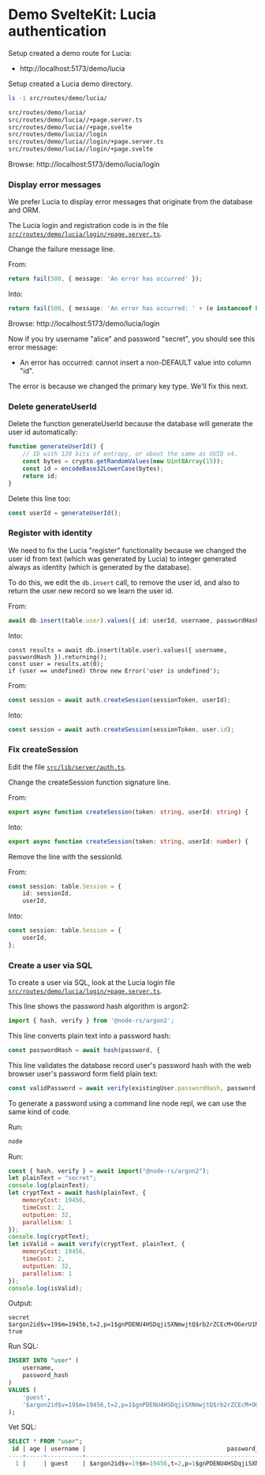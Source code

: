 # Demo SvelteKit: Lucia authentication

Setup created a demo route for Lucia:

* http://localhost:5173/demo/lucia

Setup created a Lucia demo directory.

```sh
ls -1 src/routes/demo/lucia/
```

```sh
src/routes/demo/lucia/
src/routes/demo/lucia//+page.server.ts
src/routes/demo/lucia//+page.svelte
src/routes/demo/lucia//login
src/routes/demo/lucia//login/+page.server.ts
src/routes/demo/lucia//login/+page.svelte
```

Browse: http://localhost:5173/demo/lucia/login


### Display error messages

We prefer Lucia to display error messages that originate from the database and ORM.

The Lucia login and registration code is in the file [`src/routes/demo/lucia/login/+page.server.ts`](src/routes/demo/lucia/login/+page.server.ts).

Change the failure message line.

From:

```ts
return fail(500, { message: 'An error has occurred' });
```

Into:

```ts
return fail(500, { message: 'An error has occurred: ' + (e instanceof Error ? e.message : 'unknown error') });
```

Browse: http://localhost:5173/demo/lucia/login

Now if you try username "alice" and password "secret", you should see this error message: 

* An error has occurred: cannot insert a non-DEFAULT value into column "id".

The error is because we changed the primary key type. We'll fix this next.


### Delete generateUserId

Delete the function generateUserId because the database will generate the user id automatically:

```ts
function generateUserId() {
	// ID with 120 bits of entropy, or about the same as UUID v4.
	const bytes = crypto.getRandomValues(new Uint8Array(15));
	const id = encodeBase32LowerCase(bytes);
	return id;
}
```

Delete this line too:

```ts
const userId = generateUserId();
```


### Register with identity

We need to fix the Lucia "register" functionality because we changed the user id from text (which was generated by Lucia) to integer generated always as identity (which is generated by the database). 

To do this, we edit the `db.insert` call, to remove the user id, and also to return the user new record so we learn the user id.


From:

```ts
await db.insert(table.user).values({ id: userId, username, passwordHash });
```

Into:

```
const results = await db.insert(table.user).values({ username, passwordHash }).returning();
const user = results.at(0);
if (user == undefined) throw new Error('user is undefined');
```

From:

```ts
const session = await auth.createSession(sessionToken, userId);
```

Into:

```ts
const session = await auth.createSession(sessionToken, user.id);
```

### Fix createSession

Edit the file [`src/lib/server/auth.ts`](src/lib/server/auth.ts).

Change the createSession function signature line.

From:

```ts
export async function createSession(token: string, userId: string) {
```

Into:

```ts
export async function createSession(token: string, userId: number) {
```

Remove the line with the sessionId.

From:

```ts
const session: table.Session = {
    id: sessionId,
    userId,
```

Into:

```ts
const session: table.Session = {
    userId,
};
```


### Create a user via SQL

To create a user via SQL, look at the Lucia login file [`src/routes/demo/lucia/login/+page.server.ts`](src/routes/demo/lucia/login/+page.server.ts).

This line shows the password hash algorithm is argon2:

```ts
import { hash, verify } from '@node-rs/argon2';
```

This line converts plain text into a password hash:

```ts
const passwordHash = await hash(password, {
```

This line validates the database record user's password hash with the web browser user's password form field plain text:

```ts
const validPassword = await verify(existingUser.passwordHash, password, {
```

To generate a password using a command line node repl, we can use the same kind of code.

Run:

```sh
node
```

Run:

```js
const { hash, verify } = await import("@node-rs/argon2");
let plainText = "secret";
console.log(plainText);
let cryptText = await hash(plainText, {
    memoryCost: 19456,
    timeCost: 2,
    outputLen: 32,
    parallelism: 1
});
console.log(cryptText);
let isValid = await verify(cryptText, plainText, {
    memoryCost: 19456,
    timeCost: 2,
    outputLen: 32,
    parallelism: 1
});
console.log(isValid);
```

Output:

```
secret
$argon2id$v=19$m=19456,t=2,p=1$gnPDENU4HSDqjiSXNmwjtQ$rb2rZCEcM+OGerU1Mk02+P0bXY+XMPgy9jJ0dakEqdo
true
```

Run SQL:

```sql
INSERT INTO "user" (
    username, 
    password_hash
) 
VALUES (
    'guest', 
    '$argon2id$v=19$m=19456,t=2,p=1$gnPDENU4HSDqjiSXNmwjtQ$rb2rZCEcM+OGerU1Mk02+P0bXY+XMPgy9jJ0dakEqdo'
); 
```

Vet SQL:

```sql
SELECT * FROM "user";
 id | age | username |                                        password_hash                                         
----+-----+----------+----------------------------------------------------------------------------------------------
  1 |     | guest    | $argon2id$v=19$m=19456,t=2,p=1$gnPDENU4HSDqjiSXNmwjtQ$rb2rZCEcM+OGerU1Mk02+P0bXY+XMPgy9jJ0dakEqdo
```
